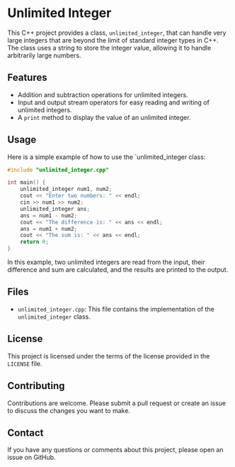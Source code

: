 # Unlimited Integer

This C++ project provides a class, `unlimited_integer`, that can handle very large integers that are beyond the limit of standard integer types in C++. The class uses a string to store the integer value, allowing it to handle arbitrarily large numbers.

## Features

- Addition and subtraction operations for unlimited integers.
- Input and output stream operators for easy reading and writing of unlimited integers.
- A `print` method to display the value of an unlimited integer.

## Usage

Here is a simple example of how to use the `unlimited_integer class:

```cpp
#include "unlimited_integer.cpp"

int main() {
    unlimited_integer num1, num2;
    cout << "Enter two numbers: " << endl;
    cin >> num1 >> num2;
    unlimited_integer ans;
    ans = num1 - num2;
    cout << "The difference is: " << ans << endl;
    ans = num1 + num2;
    cout << "The sum is: " << ans << endl;
    return 0;
}
```

In this example, two unlimited integers are read from the input, their difference and sum are calculated, and the results are printed to the output.

## Files

- `unlimited_integer.cpp`: This file contains the implementation of the `unlimited_integer` class.

## License

This project is licensed under the terms of the license provided in the `LICENSE` file.

## Contributing

Contributions are welcome. Please submit a pull request or create an issue to discuss the changes you want to make.

## Contact

If you have any questions or comments about this project, please open an issue on GitHub.